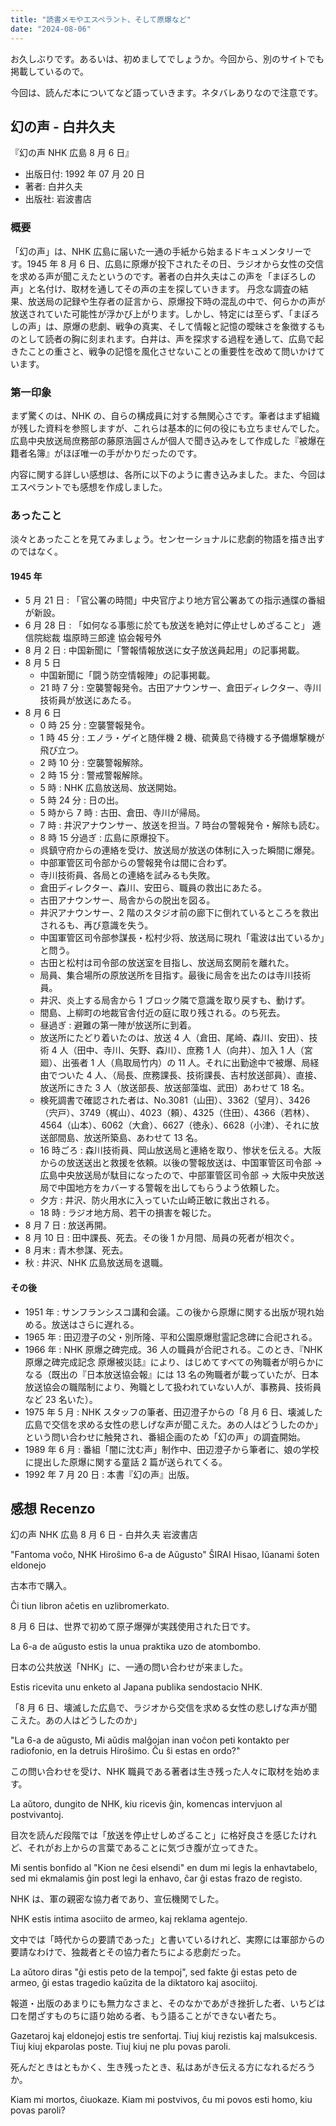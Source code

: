 ```yaml
---
title: "読書メモやエスペラント、そして原爆など"
date: "2024-08-06"
---
```


お久しぶりです。あるいは、初めましてでしょうか。今回から、別のサイトでも掲載しているので。

今回は、読んだ本についてなど語っていきます。ネタバレありなので注意です。

## 幻の声 - 白井久夫

『幻の声 NHK 広島 8 月 6 日』

- 出版日付: 1992 年 07 月 20 日
- 著者: 白井久夫
- 出版社: 岩波書店

### 概要

「幻の声」は、NHK 広島に届いた一通の手紙から始まるドキュメンタリーです。1945 年 8 月 6 日、広島に原爆が投下されたその日、ラジオから女性の交信を求める声が聞こえたというのです。著者の白井久夫はこの声を「まぼろしの声」と名付け、取材を通してその声の主を探していきます。 丹念な調査の結果、放送局の記録や生存者の証言から、原爆投下時の混乱の中で、何らかの声が放送されていた可能性が浮かび上がります。しかし、特定には至らず、「まぼろしの声」は、原爆の悲劇、戦争の真実、そして情報と記憶の曖昧さを象徴するものとして読者の胸に刻まれます。白井は、声を探求する過程を通して、広島で起きたことの重さと、戦争の記憶を風化させないことの重要性を改めて問いかけています。

### 第一印象

まず驚くのは、NHK の、自らの構成員に対する無関心さです。筆者はまず組織が残した資料を参照しますが、これらは基本的に何の役にも立ちませんでした。広島中央放送局庶務部の藤原浩圓さんが個人で聞き込みをして作成した『被爆在籍者名簿』がほぼ唯一の手がかりだったのです。

内容に関する詳しい感想は、各所に以下のように書き込みました。また、今回はエスペラントでも感想を作成しました。

### あったこと

淡々とあったことを見てみましょう。センセーショナルに悲劇的物語を描き出すのではなく。

#### 1945 年

- 5 月 21 日 : 「官公署の時間」中央官庁より地方官公署あての指示通牒の番組が新設。
- 6 月 28 日 : 「如何なる事態に於ても放送を絶対に停止せしめざること」 逓信院総裁 塩原時三郎達 協会報号外
- 8 月 2 日 : 中国新聞に「警報情報放送に女子放送員起用」の記事掲載。
- 8 月 5 日
  - 中国新聞に「闘う防空情報陣」の記事掲載。
  - 21 時 7 分 : 空襲警報発令。古田アナウンサー、倉田ディレクター、寺川技術員が放送にあたる。
- 8 月 6 日
  - 0 時 25 分 : 空襲警報発令。
  - 1 時 45 分 : エノラ・ゲイと随伴機 2 機、硫黄島で待機する予備爆撃機が飛び立つ。
  - 2 時 10 分 : 空襲警報解除。
  - 2 時 15 分 : 警戒警報解除。
  - 5 時 : NHK 広島放送局、放送開始。
  - 5 時 24 分 : 日の出。
  - 5 時から 7 時 : 古田、倉田、寺川が帰局。
  - 7 時 : 井沢アナウンサー、放送を担当。7 時台の警報発令・解除も読む。
  - 8 時 15 分過ぎ : 広島に原爆投下。
  - 呉鎮守府からの連絡を受け、放送局が放送の体制に入った瞬間に爆発。
  - 中部軍管区司令部からの警報発令は間に合わず。
  - 寺川技術員、各局との連絡を試みるも失敗。
  - 倉田ディレクター、森川、安田ら、職員の救出にあたる。
  - 古田アナウンサー、局舎からの脱出を図る。
  - 井沢アナウンサー、2 階のスタジオ前の廊下に倒れているところを救出されるも、再び意識を失う。
  - 中国軍管区司令部参謀長・松村少将、放送局に現れ「電波は出ているか」と問う。
  - 古田と松村は司令部の放送室を目指し、放送局玄関前を離れた。
  - 局員、集合場所の原放送所を目指す。最後に局舎を出たのは寺川技術員。
  - 井沢、炎上する局舎から 1 ブロック隣で意識を取り戻すも、動けず。
  - 間島、上柳町の地裁官舎付近の庭に取り残される。のち死去。
  - 昼過ぎ : 避難の第一陣が放送所に到着。
  - 放送所にたどり着いたのは、放送 4 人（倉田、尾崎、森川、安田）、技術 4 人（田中、寺川、矢野、森川）、庶務 1 人（向井）、加入 1 人（宮廻）、出張者 1 人（鳥取局竹内）の 11 人。それに出勤途中で被爆、局経由でついた 4 人、（局長、庶務課長、技術課長、吉村放送部員）、直接、放送所にきた 3 人（放送部長、放送部藻塩、武田）あわせて 18 名。
  - 検死調書で確認された者は、No.3081（山田）、3362（望月）、3426（宍戸）、3749（梶山）、4023（頼）、4325（住田）、4366（若林）、4564（山本）、6062（大倉）、6627（徳永）、6628（小津）、それに放送部間島、放送所築島、あわせて 13 名。
  - 16 時ごろ : 森川技術員、岡山放送局と連絡を取り、惨状を伝える。大阪からの放送送出と救援を依頼。以後の警報放送は、中国軍管区司令部 → 広島中央放送局が駄目になったので、中部軍管区司令部 → 大阪中央放送局で中国地方をカバーする警報を出してもらうよう依頼した。
  - 夕方 : 井沢、防火用水に入っていた山崎正敏に救出される。
  - 18 時 : ラジオ地方局、若干の損害を報じた。
- 8 月 7 日 : 放送再開。
- 8 月 10 日 : 田中課長、死去。その後 1 か月間、局員の死者が相次ぐ。
- 8 月末 : 青木参謀、死去。
- 秋 : 井沢、NHK 広島放送局を退職。

#### その後

- 1951 年 : サンフランシスコ講和会議。この後から原爆に関する出版が現れ始める。放送はさらに遅れる。
- 1965 年 : 田辺澄子の父・別所隆、平和公園原爆慰霊記念碑に合祀される。
- 1966 年 : NHK 原爆之碑完成。36 人の職員が合祀される。このとき、『NHK 原爆之碑完成記念 原爆被災誌』により、はじめてすべての殉職者が明らかになる（既出の『日本放送協会報』には 13 名の殉職者が載っていたが、日本放送協会の職階制により、殉職として扱われていない人が、事務員、技術員など 23 名いた）。
- 1975 年 5 月 : NHK スタッフの筆者、田辺澄子からの「8 月 6 日、壊滅した広島で交信を求める女性の悲しげな声が聞こえた。あの人はどうしたのか」という問い合わせに触発され、番組企画のため「幻の声」の調査開始。
- 1989 年 6 月 : 番組「闇に沈む声」制作中、田辺澄子から筆者に、娘の学校に提出した原爆に関する童話 2 篇が送られてくる。
- 1992 年 7 月 20 日 : 本書『幻の声』出版。

## 感想 Recenzo

幻の声 NHK 広島 8 月 6 日 - 白井久夫 岩波書店

"Fantoma voĉo, NHK Hiroŝimo 6-a de Aŭgusto" ŜIRAI Hisao, Iŭanami ŝoten eldonejo

古本市で購入。

Ĉi tiun libron aĉetis en uzlibromerkato.

8 月 6 日は、世界で初めて原子爆弾が実践使用された日です。

La 6-a de aŭgusto estis la unua praktika uzo de atombombo.

日本の公共放送「NHK」に、一通の問い合わせが来ました。

Estis ricevita unu enketo al Japana publika sendostacio NHK.

「8 月 6 日、壊滅した広島で、ラジオから交信を求める女性の悲しげな声が聞こえた。あの人はどうしたのか」

"La 6-a de aŭgusto, Mi aŭdis malĝojan inan voĉon peti kontakto per radiofonio, en la detruis Hiroŝimo. Ĉu ŝi estas en ordo?"

この問い合わせを受け、NHK 職員である著者は生き残った人々に取材を始めます。

La aŭtoro, dungito de NHK, kiu ricevis ĝin, komencas intervjuon al postvivantoj.

目次を読んだ段階では「放送を停止せしめざること」に格好良さを感じたけれど、それがお上からの言葉であることに気づき腹が立ってきた。

Mi sentis bonfido al "Kion ne ĉesi elsendi" en dum mi legis la enhavtabelo, sed mi ekmalamis ĝin post legi la enhavo, ĉar ĝi estas frazo de registo.

NHK は、軍の親密な協力者であり、宣伝機関でした。

NHK estis intima asociito de armeo, kaj reklama agentejo.

文中では「時代からの要請であった」と書いているけれど、実際には軍部からの要請なわけで、独裁者とその協力者たちによる悲劇だった。

La aŭtoro diras "ĝi estis peto de la tempoj", sed fakte ĝi estas peto de armeo, ĝi estas tragedio kaŭzita de la diktatoro kaj asociitoj.

報道・出版のあまりにも無力なさまと、そのなかであがき挫折した者、いちどは口を閉ざすものちに語り始める者、もう語ることができない者たち。

Gazetaroj kaj eldonejoj estis tre senfortaj. Tiuj kiuj rezistis kaj malsukcesis. Tiuj kiuj ekparolas poste. Tiuj kiuj ne plu povas paroli.

死んだときはともかく、生き残ったとき、私はあがき伝える方になれるだろうか。

Kiam mi mortos, ĉiuokaze. Kiam mi postvivos, ĉu mi povos esti homo, kiu povas paroli?
